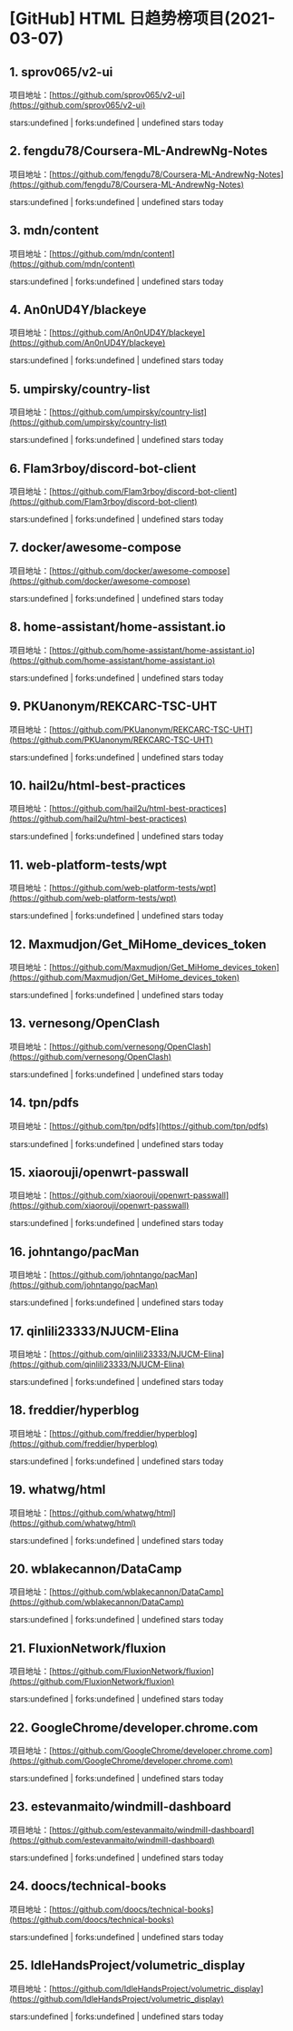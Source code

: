 # [GitHub] HTML 日趋势榜项目(2021-03-07)

## 1. sprov065/v2-ui 

项目地址：[https://github.com/sprov065/v2-ui](https://github.com/sprov065/v2-ui)

stars:undefined | forks:undefined | undefined stars today 



## 2. fengdu78/Coursera-ML-AndrewNg-Notes 

项目地址：[https://github.com/fengdu78/Coursera-ML-AndrewNg-Notes](https://github.com/fengdu78/Coursera-ML-AndrewNg-Notes)

stars:undefined | forks:undefined | undefined stars today 



## 3. mdn/content 

项目地址：[https://github.com/mdn/content](https://github.com/mdn/content)

stars:undefined | forks:undefined | undefined stars today 



## 4. An0nUD4Y/blackeye 

项目地址：[https://github.com/An0nUD4Y/blackeye](https://github.com/An0nUD4Y/blackeye)

stars:undefined | forks:undefined | undefined stars today 



## 5. umpirsky/country-list 

项目地址：[https://github.com/umpirsky/country-list](https://github.com/umpirsky/country-list)

stars:undefined | forks:undefined | undefined stars today 



## 6. Flam3rboy/discord-bot-client 

项目地址：[https://github.com/Flam3rboy/discord-bot-client](https://github.com/Flam3rboy/discord-bot-client)

stars:undefined | forks:undefined | undefined stars today 



## 7. docker/awesome-compose 

项目地址：[https://github.com/docker/awesome-compose](https://github.com/docker/awesome-compose)

stars:undefined | forks:undefined | undefined stars today 



## 8. home-assistant/home-assistant.io 

项目地址：[https://github.com/home-assistant/home-assistant.io](https://github.com/home-assistant/home-assistant.io)

stars:undefined | forks:undefined | undefined stars today 



## 9. PKUanonym/REKCARC-TSC-UHT 

项目地址：[https://github.com/PKUanonym/REKCARC-TSC-UHT](https://github.com/PKUanonym/REKCARC-TSC-UHT)

stars:undefined | forks:undefined | undefined stars today 



## 10. hail2u/html-best-practices 

项目地址：[https://github.com/hail2u/html-best-practices](https://github.com/hail2u/html-best-practices)

stars:undefined | forks:undefined | undefined stars today 



## 11. web-platform-tests/wpt 

项目地址：[https://github.com/web-platform-tests/wpt](https://github.com/web-platform-tests/wpt)

stars:undefined | forks:undefined | undefined stars today 



## 12. Maxmudjon/Get_MiHome_devices_token 

项目地址：[https://github.com/Maxmudjon/Get_MiHome_devices_token](https://github.com/Maxmudjon/Get_MiHome_devices_token)

stars:undefined | forks:undefined | undefined stars today 



## 13. vernesong/OpenClash 

项目地址：[https://github.com/vernesong/OpenClash](https://github.com/vernesong/OpenClash)

stars:undefined | forks:undefined | undefined stars today 



## 14. tpn/pdfs 

项目地址：[https://github.com/tpn/pdfs](https://github.com/tpn/pdfs)

stars:undefined | forks:undefined | undefined stars today 



## 15. xiaorouji/openwrt-passwall 

项目地址：[https://github.com/xiaorouji/openwrt-passwall](https://github.com/xiaorouji/openwrt-passwall)

stars:undefined | forks:undefined | undefined stars today 



## 16. johntango/pacMan 

项目地址：[https://github.com/johntango/pacMan](https://github.com/johntango/pacMan)

stars:undefined | forks:undefined | undefined stars today 



## 17. qinlili23333/NJUCM-Elina 

项目地址：[https://github.com/qinlili23333/NJUCM-Elina](https://github.com/qinlili23333/NJUCM-Elina)

stars:undefined | forks:undefined | undefined stars today 



## 18. freddier/hyperblog 

项目地址：[https://github.com/freddier/hyperblog](https://github.com/freddier/hyperblog)

stars:undefined | forks:undefined | undefined stars today 



## 19. whatwg/html 

项目地址：[https://github.com/whatwg/html](https://github.com/whatwg/html)

stars:undefined | forks:undefined | undefined stars today 



## 20. wblakecannon/DataCamp 

项目地址：[https://github.com/wblakecannon/DataCamp](https://github.com/wblakecannon/DataCamp)

stars:undefined | forks:undefined | undefined stars today 



## 21. FluxionNetwork/fluxion 

项目地址：[https://github.com/FluxionNetwork/fluxion](https://github.com/FluxionNetwork/fluxion)

stars:undefined | forks:undefined | undefined stars today 



## 22. GoogleChrome/developer.chrome.com 

项目地址：[https://github.com/GoogleChrome/developer.chrome.com](https://github.com/GoogleChrome/developer.chrome.com)

stars:undefined | forks:undefined | undefined stars today 



## 23. estevanmaito/windmill-dashboard 

项目地址：[https://github.com/estevanmaito/windmill-dashboard](https://github.com/estevanmaito/windmill-dashboard)

stars:undefined | forks:undefined | undefined stars today 



## 24. doocs/technical-books 

项目地址：[https://github.com/doocs/technical-books](https://github.com/doocs/technical-books)

stars:undefined | forks:undefined | undefined stars today 



## 25. IdleHandsProject/volumetric_display 

项目地址：[https://github.com/IdleHandsProject/volumetric_display](https://github.com/IdleHandsProject/volumetric_display)

stars:undefined | forks:undefined | undefined stars today 



